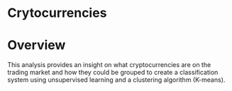 # Crytocurrencies

# Overview
This analysis provides an insight on what cryptocurrencies are on the trading market and how they could be grouped to create a classification system using unsupervised learning and a clustering algorithm (K-means).
